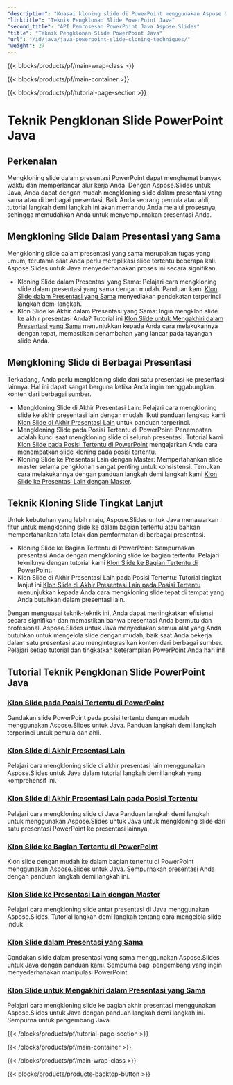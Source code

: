 ```yaml
---
"description": "Kuasai kloning slide di PowerPoint menggunakan Aspose.Slides untuk Java. Pelajari cara mengkloning slide dalam presentasi yang sama atau lintas presentasi dengan mudah."
"linktitle": "Teknik Pengklonan Slide PowerPoint Java"
"second_title": "API Pemrosesan PowerPoint Java Aspose.Slides"
"title": "Teknik Pengklonan Slide PowerPoint Java"
"url": "/id/java/java-powerpoint-slide-cloning-techniques/"
"weight": 27
---
```


{{< blocks/products/pf/main-wrap-class >}}

{{< blocks/products/pf/main-container >}}

{{< blocks/products/pf/tutorial-page-section >}}

# Teknik Pengklonan Slide PowerPoint Java

##  Perkenalan

Mengkloning slide dalam presentasi PowerPoint dapat menghemat banyak waktu dan memperlancar alur kerja Anda. Dengan Aspose.Slides untuk Java, Anda dapat dengan mudah mengkloning slide dalam presentasi yang sama atau di berbagai presentasi. Baik Anda seorang pemula atau ahli, tutorial langkah demi langkah ini akan memandu Anda melalui prosesnya, sehingga memudahkan Anda untuk menyempurnakan presentasi Anda.

## Mengkloning Slide Dalam Presentasi yang Sama

Mengkloning slide dalam presentasi yang sama merupakan tugas yang umum, terutama saat Anda perlu mereplikasi slide tertentu beberapa kali. Aspose.Slides untuk Java menyederhanakan proses ini secara signifikan.

- Kloning Slide dalam Presentasi yang Sama: Pelajari cara mengkloning slide dalam presentasi yang sama dengan mudah. Panduan kami [Klon Slide dalam Presentasi yang Sama](./clone-slide-within-same-presentation-powerpoint/) menyediakan pendekatan terperinci langkah demi langkah.
- Klon Slide ke Akhir dalam Presentasi yang Sama: Ingin mengklon slide ke akhir presentasi Anda? Tutorial ini [Klon Slide untuk Mengakhiri dalam Presentasi yang Sama](./clone-slide-end-within-same-presentation-powerpoint/) menunjukkan kepada Anda cara melakukannya dengan tepat, memastikan penambahan yang lancar pada tayangan slide Anda.

## Mengkloning Slide di Berbagai Presentasi

Terkadang, Anda perlu mengkloning slide dari satu presentasi ke presentasi lainnya. Hal ini dapat sangat berguna ketika Anda ingin menggabungkan konten dari berbagai sumber.

- Mengkloning Slide di Akhir Presentasi Lain: Pelajari cara mengkloning slide ke akhir presentasi lain dengan mudah. Ikuti panduan lengkap kami [Klon Slide di Akhir Presentasi Lain](./clone-slide-end-another-presentation-powerpoint/) untuk panduan terperinci.
- Mengkloning Slide pada Posisi Tertentu di PowerPoint: Penempatan adalah kunci saat mengkloning slide di seluruh presentasi. Tutorial kami [Klon Slide pada Posisi Tertentu di PowerPoint](./clone-slide-specified-position-powerpoint/) mengajarkan Anda cara menempatkan slide kloning pada posisi tertentu.
- Kloning Slide ke Presentasi Lain dengan Master: Mempertahankan slide master selama pengklonan sangat penting untuk konsistensi. Temukan cara melakukannya dengan panduan langkah demi langkah kami [Klon Slide ke Presentasi Lain dengan Master](./clone-slide-another-presentation-master-powerpoint/).

## Teknik Kloning Slide Tingkat Lanjut

Untuk kebutuhan yang lebih maju, Aspose.Slides untuk Java menawarkan fitur untuk mengkloning slide ke dalam bagian tertentu atau bahkan mempertahankan tata letak dan pemformatan di berbagai presentasi.

- Kloning Slide ke Bagian Tertentu di PowerPoint: Sempurnakan presentasi Anda dengan mengkloning slide ke bagian tertentu. Pelajari tekniknya dengan tutorial kami [Klon Slide ke Bagian Tertentu di PowerPoint](./clone-slide-specified-section-powerpoint/).
- Klon Slide di Akhir Presentasi Lain pada Posisi Tertentu: Tutorial tingkat lanjut ini [Klon Slide di Akhir Presentasi Lain pada Posisi Tertentu](./clone-slide-end-another-specific-position-powerpoint/) menunjukkan kepada Anda cara mengkloning slide tepat di tempat yang Anda butuhkan dalam presentasi lain.

Dengan menguasai teknik-teknik ini, Anda dapat meningkatkan efisiensi secara signifikan dan memastikan bahwa presentasi Anda bermutu dan profesional. Aspose.Slides untuk Java menyediakan semua alat yang Anda butuhkan untuk mengelola slide dengan mudah, baik saat Anda bekerja dalam satu presentasi atau mengintegrasikan konten dari berbagai sumber. Pelajari setiap tutorial dan tingkatkan keterampilan PowerPoint Anda hari ini!
## Tutorial Teknik Pengklonan Slide PowerPoint Java
### [Klon Slide pada Posisi Tertentu di PowerPoint](./clone-slide-specified-position-powerpoint/)
Gandakan slide PowerPoint pada posisi tertentu dengan mudah menggunakan Aspose.Slides untuk Java. Panduan langkah demi langkah terperinci untuk pemula dan ahli.
### [Klon Slide di Akhir Presentasi Lain](./clone-slide-end-another-presentation-powerpoint/)
Pelajari cara mengkloning slide di akhir presentasi lain menggunakan Aspose.Slides untuk Java dalam tutorial langkah demi langkah yang komprehensif ini.
### [Klon Slide di Akhir Presentasi Lain pada Posisi Tertentu](./clone-slide-end-another-specific-position-powerpoint/)
Pelajari cara mengkloning slide di Java Panduan langkah demi langkah untuk menggunakan Aspose.Slides untuk Java untuk mengkloning slide dari satu presentasi PowerPoint ke presentasi lainnya.
### [Klon Slide ke Bagian Tertentu di PowerPoint](./clone-slide-specified-section-powerpoint/)
Klon slide dengan mudah ke dalam bagian tertentu di PowerPoint menggunakan Aspose.Slides untuk Java. Sempurnakan presentasi Anda dengan panduan langkah demi langkah ini.
### [Klon Slide ke Presentasi Lain dengan Master](./clone-slide-another-presentation-master-powerpoint/)
Pelajari cara mengkloning slide antar presentasi di Java menggunakan Aspose.Slides. Tutorial langkah demi langkah tentang cara mengelola slide induk.
### [Klon Slide dalam Presentasi yang Sama](./clone-slide-within-same-presentation-powerpoint/)
Gandakan slide dalam presentasi yang sama menggunakan Aspose.Slides untuk Java dengan panduan kami. Sempurna bagi pengembang yang ingin menyederhanakan manipulasi PowerPoint.
### [Klon Slide untuk Mengakhiri dalam Presentasi yang Sama](./clone-slide-end-within-same-presentation-powerpoint/)
Pelajari cara mengkloning slide ke bagian akhir presentasi menggunakan Aspose.Slides untuk Java dengan panduan langkah demi langkah ini. Sempurna untuk pengembang Java.

{{< /blocks/products/pf/tutorial-page-section >}}

{{< /blocks/products/pf/main-container >}}

{{< /blocks/products/pf/main-wrap-class >}}

{{< blocks/products/products-backtop-button >}}